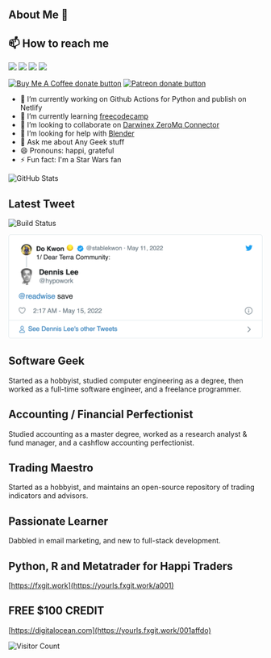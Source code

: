 ## About Me 👋

## 📫 How to reach me
<p>
<a href="https://yourls.fxgit.work/a006"><img src="https://img.shields.io/badge/twitter-%231DA1F2.svg?&style=for-the-badge&logo=twitter&logoColor=white" height=25></a> 
<a href="https://yourls.fxgit.work/a008"><img src="https://img.shields.io/badge/medium-%2312100E.svg?&style=for-the-badge&logo=medium&logoColor=white" height=25></a> 
<a href="https://yourls.fxgit.work/a004"><img src="https://img.shields.io/badge/DEV.TO-%230A0A0A.svg?&style=for-the-badge&logo=dev-dot-to&logoColor=white" height=25></a>
<a href="https://yourls.fxgit.work/a007"><img src="https://img.shields.io/badge/-YouTube-red?&style=for-the-badge&logo=youtube&logoColor=white" height=25></a>
</p>
<p>
<span class="badge-buymeacoffee"><a href="https://ko-fi.com/dennislwm" title="Donate to this project using Buy Me A Coffee"><img src="https://img.shields.io/badge/buy%20me%20a%20coffee-donate-yellow.svg" alt="Buy Me A Coffee donate button" /></a></span>
<span class="badge-patreon"><a href="https://patreon.com/dennislwm" title="Donate to this project using Patreon"><img src="https://img.shields.io/badge/patreon-donate-yellow.svg" alt="Patreon donate button" /></a></span>
</p>

* 🔭 I’m currently working on Github Actions for Python and publish on Netlify
* 🌱 I’m currently learning [freecodecamp](https://freecodecamp.org)
* 👯 I’m looking to collaborate on [Darwinex ZeroMq Connector](https://github.com/dennislwm/dwx-zeromq-connector) 
* 🤔 I’m looking for help with [Blender](https://blender.org)
* 💬 Ask me about Any Geek stuff
* 😄 Pronouns: happi, grateful
* ⚡ Fun fact: I'm a Star Wars fan

![GitHub Stats](https://github-readme-stats.vercel.app/api?username=dennislwm&show_icons=true&hide_border=true)

## Latest Tweet
![Build Status](https://github.com/dennislwm/dennislwm/workflows/main/badge.svg)
<p><a href="https://www.twitter.com/leetradetitan"><img src="https://github.com/dennislwm/dennislwm/blob/master/tweet.png" width="600"></a></p>

## Software Geek
Started as a hobbyist, studied computer engineering as a degree, then worked as a full-time software engineer, and a freelance programmer.

## Accounting / Financial Perfectionist
Studied accounting as a master degree, worked as a research analyst & fund manager, and a cashflow accounting perfectionist.

## Trading Maestro
Started as a hobbyist, and maintains an open-source repository of trading indicators and advisors.

## Passionate Learner
Dabbled in email marketing, and new to full-stack development.

## Python, R and Metatrader for Happi Traders

[https://fxgit.work](https://yourls.fxgit.work/a001)

## FREE $100 CREDIT

[https://digitalocean.com](https://yourls.fxgit.work/001affdo)

![Visitor Count](https://profile-counter.glitch.me/{dennislwm}/count.svg)

<!--
**dennislwm/dennislwm** is a ✨ _special_ ✨ repository because its `README.md` (this file) appears on your GitHub profile.
-->
